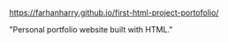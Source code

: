 https://farhanharry.github.io/first-html-project-portofolio/

"Personal portfolio website built with HTML."
